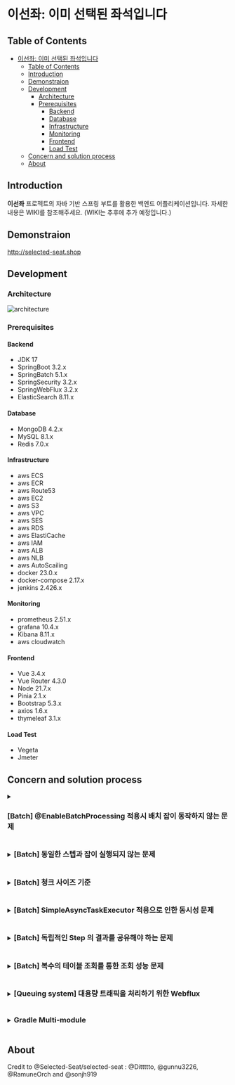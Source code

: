 # 이선좌: 이미 선택된 좌석입니다

## Table of Contents

- [이선좌: 이미 선택된 좌석입니다](#이선좌-이미-선택된-좌석입니다)
  - [Table of Contents](#table-of-contents)
  - [Introduction](#introduction)
  - [Demonstraion](#demonstraion)
  - [Development](#development)
    - [Architecture](#architecture)
    - [Prerequisites](#prerequisites)
      - [Backend](#backend)
      - [Database](#database)
      - [Infrastructure](#infrastructure)
      - [Monitoring](#monitoring)
      - [Frontend](#frontend)
      - [Load Test](#load-test)
  - [Concern and solution process](#concern-and-solution-process)
  - [About](#about)

## Introduction

**이선좌** 프로젝트의 자바 기반 스프링 부트를 활용한 백엔드 어플리케이션입니다. 자세한 내용은 WIKI를 참조해주세요. (WIKI는 추후에 추가 예정입니다.)

## Demonstraion

http://selected-seat.shop

## Development

### Architecture

![architecture](https://github.com/Selected-Seat/Select-Seat/assets/65538799/52c0e5cc-7116-4b75-b796-93984950db4e)

### Prerequisites

#### Backend

- JDK 17
- SpringBoot 3.2.x
- SpringBatch 5.1.x
- SpringSecurity 3.2.x
- SpringWebFlux 3.2.x
- ElasticSearch 8.11.x

#### Database

- MongoDB 4.2.x
- MySQL 8.1.x
- Redis 7.0.x

#### Infrastructure

- aws ECS
- aws ECR
- aws Route53
- aws EC2
- aws S3
- aws VPC
- aws SES
- aws RDS
- aws ElastiCache
- aws IAM
- aws ALB
- aws NLB
- aws AutoScailing
- docker 23.0.x
- docker-compose 2.17.x
- jenkins 2.426.x

#### Monitoring

- prometheus 2.51.x
- grafana 10.4.x
- Kibana 8.11.x
- aws cloudwatch

#### Frontend

- Vue 3.4.x
- Vue Router 4.3.0
- Node 21.7.x
- Pinia 2.1.x
- Bootstrap 5.3.x
- axios 1.6.x
- thymeleaf 3.1.x

#### Load Test

- Vegeta
- Jmeter

## Concern and solution process

<details>
<summary><h3 style="display: inline-block;"> [Batch] @EnableBatchProcessing 적용시 배치 잡이 동작하지 않는 문제</h3></summary>

| 원인

SpringBoot 3.0 부터 `DefaultBatchConfiguration `클래스나 `EnableBatchProcessing` 어노테이션을 선언할 경우 배치 잡의 자동 실행하는 것을 제한하는 로직이 추가되었다.

```java
@AutoConfiguration(after = { HibernateJpaAutoConfiguration.class, TransactionAutoConfiguration.class })
@ConditionalOnClass({ JobLauncher.class, DataSource.class, DatabasePopulator.class })
@ConditionalOnBean({ DataSource.class, PlatformTransactionManager.class })
@ConditionalOnMissingBean(value = DefaultBatchConfiguration.class, annotation = EnableBatchProcessing.class)
@EnableConfigurationProperties(BatchProperties.class)
@Import(DatabaseInitializationDependencyConfigurer.class)
public class BatchAutoConfiguration {
	@Bean
	@ConditionalOnMissingBean
	@ConditionalOnProperty(prefix = "spring.batch.job", name = "enabled", havingValue = "true", matchIfMissing = true)
	public JobLauncherApplicationRunner jobLauncherApplicationRunner(JobLauncher jobLauncher, JobExplorer jobExplorer,
			JobRepository jobRepository, BatchProperties properties) {
		JobLauncherApplicationRunner runner = new JobLauncherApplicationRunner(jobLauncher, jobExplorer, jobRepository);
		String jobNames = properties.getJob().getName();
		if (StringUtils.hasText(jobNames)) {
			runner.setJobName(jobNames);
		}
		return runner;
	}
    ...
}
```

위의 코드에서 `@ConditionalOnMissingBean(value = DefaultBatchConfiguration.class, annotation = EnableBatchProcessing.class)` 부분을 통해서 `DefaultBatchConfiguration` 혹은 `EnableBatchProcessing이` 정의된 빈이 있을 경우 스프링에 등록된 기본 빈을 사용하지 않고, 등록된 빈을 사용하게 된다. 현재의 코드에서는 `@EnableBatchProcessing` 어노테이션이 적용되어 있고, 내부에는 자동 실행 로직이 없기 때문에, 등록된 배치 잡이 실행되지 않았던 것이다.

| 문제해결

배치 서버가 실행됨과 동시에 실행되어야 하는 배치 잡은 없기 때문에, `jobLauncher`를 통해서 배치 잡을 `api call` 혹은 `스케줄러`를 통해 실행할 수 있도록 변경했다.

```java
public void createTickets(
        final JobParameters jobParameters
    ) {
        try {
            jobLauncher.run(ticketCreateJob, jobParameters);
        } catch (
            JobExecutionAlreadyRunningException |
            JobInstanceAlreadyCompleteException |
            JobParametersInvalidException |
            JobRestartException e
        ) {
            throw new RuntimeException(e);
        }
    }
```

</details>

<details>
<summary><h3 style="display: inline-block;"> [Batch] 동일한 스텝과 잡이 실행되지 않는 문제</h3></summary>

| 원인

스프링 배치는 기본적으로 잡과 스텝의 상태를 저장하고 이에 기반하여 잡과 스텝의 실행을 1번만 수행할 수 있도록 보장한다. 배치 잡이 실행되면 `JobInstance`가 생성된다. 이때 `JobInstance`는 잡의 논리적 실행을 나타내며 두 가지 항목으로 식별되는데, 하나는 잡의 이름이고 하나는 잡이 실행될때 전달된 파라미터다. 그리고 이때 저장된 이름과 파라미터를 이용해서 실행되었던 잡인지 식별하게되고, 실행되었던 잡은 실행되지 않도록 하는 것이다. 이렇게 함으로써 다중으로 같은 잡이 실행되는 문제를 해결할 수 있다. 하지만 같은 잡 또는 스텝을 실행하야 하는 경우가 발생할 수 있다. 이선좌 프로젝트에서도 동일한 스텝을 반복적으로 실행하는 경우와 테스트를 위해서 잡을 반복 실행하는 경우가 발생하였다.

| 문제해결

스프링 배치에서는 잡과 스텝을 재시작 할 수 있는 다양한 방법을 제공한다. 먼저 잡을 재실행하는 방법으로는 파라미터에 실행 날짜를 전달하여 동작시키는 방법이 있지만, 여기에서는 `RunIdIncrement` 객체를 사용했다. `RunIdIncrement`를 적용하면 배치 잡 실행시 `run.id` 파라미터를 생성하고, 잡을 반복 호출시 `run.id`의 값을 증가시킨다. 이렇게 되면 지속적으로 파라미터가 변경되기 때문에 잡에 대한 반복호출이 가능해진다. `BATCH_JOB_EXECUTION_PARAMS`에서 `run.id` 필드가 추가되고 등가되는 것을 확인할 수 있다.

```java
return new JobBuilder("job", jobRepository)
    .start(step)
    .incrementer(new RunIdIncrementer())
    .build();
```

스텝의 경우 `allowStartIfComplete` 의 값을 `true` 로 설정하면 동일한 파라미터로 스텝을 실행해도 반복 실행이 가능하다.

```java
return new StepBuilder("step", jobRepository)
    .reader(reader)
    .processor(processor)
    .writer(writer)
    .allowStartIfComplete(true)
    .build();
```

| 참고

- https://docs.spring.io/spring-batch/reference/step/chunk-oriented-processing/restart.html
- https://docs.spring.io/spring-batch/docs/current/api/org/springframework/batch/core/launch/support/RunIdIncrementer.html

</details>


<details>
<summary><h3 style="display: inline-block;"> [Batch] 청크 사이즈 기준</h3></summary>

| 고민

배치의 각 스텝에서는 `JpaPagingItemReader`를 통해서 정해진 `Chunk Size`만큼 데이터를 처리할 수 있다. 이때 `chink size` 를 매우 크게 잡아서 큰 단위로 데이터를 처리하면 속도가 빠르다고 생각할 수 있지만 그렇지 않다. `Chunk` 단위로 데이터를 처리한 다는 것은 `chunk` 가 트랜잭션의 단위가 된다는 것과 같다. 이는 트랜잭션이 실패하여 롤백이 되는 순간 지정한 `chunk` 만큼의 데이터가 롤백된다는 것을 의미하고, 너무 큰 `chunk` 사이즈는 I/O 비용을 절약할 수 있지만 트랜잭션 비용에 대한 오버헤드가 발생할 수 있다. 그렇다면 적절한 `chunk` 사이즈의 기준은 무엇일까? 아쉽게도 찾지 못했다. 배치를 수행하는 서버의 스펙에 맞게 조절하는 수 밖에 없는 것이다.

| 고민해결

적절한 `chunk` 사이즈를 도출하기 위해서 실제 배포된 배치 서버에서 부하 테스트를 수행하였다. 테스트는 약 6만개의 좌석을 생성하고 등록하는 `api call`을 기준으로 배치 잡의 실행시간을 측정하였다.

결과는 다음과 같다.

| chunk size | execution time |
| ---------- | -------------- |
| 1          | 15m 44s 566ms  |
| 50         | 2m 18s 539ms   |
| 100        | 2m2s489ms      |
| 500        | 1m44s630ms     |
| 1000       | 1m43s952ms     |
| 1500       | 1m29s433ms     |
| 2000       | 1m52s78ms      |

측정된 결과를 기반으로 `chunk` 사이즈가 500개인 부분부터 임계점에 도달했다고 판단했고, 500개와 1000개 사이인 **750개**의 `chunk` 사이즈로 최종 결정하였다. 하지만 현재의 750개가 언제나 정답일 수는 없다. 변화하는 서버의 스팩과 지속적인 모니터링으로 튜닝을 수행해야한다.
</details>

<details>
<summary><h3 style="display: inline-block;">[Batch] SimpleAsyncTaskExecutor 적용으로 인한 동시성 문제</h3></summary>

| 원인

`Spring Batch`는 `SimpleAsyncTaskExecutor`를 이용하여 스텝의 동작을 멀티 스레드로 동작시킬 수 있다. 하지만 이때 주의해야 하는 부분은 스텝의 요소가 스레드 세이프해야한 다는 것이다. 관련 내용은 아래의 공식 문서 발췌본에서 확인할 수 있다.

> Spring Batch provides some implementations of `ItemWriter` and `ItemReader`. Usually, they say in the Javadoc if they are thread safe or not or what you have to do to avoid problems in a concurrent environment. If there is no information in the Javadoc, you can check the implementation to see if there is any state. If a reader is not thread safe, you can decorate it with the provided `SynchronizedItemStreamReader` or use it in your own synchronizing delegator. You can synchronize the call to `read()`, and, as long as the processing and writing is the most expensive part of the chunk, your step may still complete much more quickly than it would in a single-threaded configuration.

| 문제해결

문서를 확인하면 `SynchronizedItemStreamReader` 를 사용하여 스레드 세이프한 IremReader를 이용할 수 있는 것을 알 수 있다. 그렇다면 내부적으로 어떻게 구현되어 있기에 스레드 세이프 한 것인지 내부 코드를 살펴보면 다음과 같다.

```java
public class SynchronizedItemStreamReader<T> implements ItemStreamReader<T>, InitializingBean {
    private ItemStreamReader<T> delegate;
    private final Lock lock = new ReentrantLock();

    @Nullable
    public T read() throws Exception {
        this.lock.lock();

        Object var1;
        try {
            var1 = this.delegate.read();
        } finally {
            this.lock.unlock();
        }

        return var1;
    }
}
```

`read()` 메서드를 확인하면 `java.util.concurrent` 패키지의 `Lock` 을 적용하여, 스레드 세이프함 보장하고 있다. `ReentrantLock` 은 재진입이 가능한 `Lock`으로, 가장 일반적인 배타 `Lock`이다. 이를 참고하여 `Custom item reader`에 동일한 `ReentrantLock` 을 적용하여 스레드 세이프하게 구현하였다. 결과는 성공적으로 멀티 스레드로 스텝이 동작하는 것을 확인할 수 있었고, 싱글 스레드 대비 **75% 실행 시간을 단축할 수 있었다.**

```java
@Override
public TicketBatchEntity read() throws Exception {
    this.lock.lock();
    TicketBatchEntity next = null;

    try {
        if (iterator.hasNext()) {
            next = iterator.next();
        }
    } finally {
        this.lock.unlock();
    }

    return next;
}
```

</details>

<details>
<summary><h3 style="display: inline-block;">[Batch] 독립적인 Step 의 결과를 공유해야 하는 문제</h3></summary>

| 원인

스텝은 잡을 구성하는 독립적인 작업의 단위이다. 여기서 독립적이라는 말은 각 스텝은 의존적일 수 없다는 것이다. 하지만 티켓을 만료하는 잡에서는 만료된 콘서트를 조회하고(조회 스텝), 티켓을 만료하는 스텝에서 조회 스텝의 결과를 참조해야 하는 문제가 발생하였다.

| 문제해결

스프링 배치가 제공하는 대부분의 `ItemReader`는 상태를 유지하므로 스테이트풀하다. 이는 `StepExecutionContext`에 상태를 저장하고 관리하기 때문이다. 스프링 배치는 `ExecutionContext`를 잡과 스텝을 구분해서 관리하는데, 이때 스텝의 ExectionContext 내용을 잡으로 승격시키면 각 스텝에서 동일한 상태를 공유할 수 있게 된다. 이를 위해서 스프링 배치는 `ExecutionContextPromotionListener` 을 제공한다. `ExecutionContextPromotionListener` 은 스텝이 종료되면 `StepExectuion`에 저장된 상태를 `JobExecution` 참조할 수 있도록 자동으로 승격해준다. 내부의 코드를 살펴보면 다음과 같이 네모 박스 부분에서 해당 동작에 대한 구현 부분을 확인할 수 있다.

그리고 ExecutionContextPromotionListener 는 StepExecutionListener 의 구현체이기 때문에 간단하게 listener 로 등록해서 사용이 가능하다.

```java
@Bean
public ExecutionContextPromotionListener concertDatePromotionListener() {
    final ExecutionContextPromotionListener executionContextPromotionListener
        = new ExecutionContextPromotionListener();

    executionContextPromotionListener
        .setKeys(new String[]{"concertExpiredMap"});

    return executionContextPromotionListener;
}
```

```java
    @Bean
    public Step concertDateReadJob(
        final ItemReader<ConcertDateEntity> concertDateItemReader,
        final ItemWriter<ConcertDateEntity> concertDateItemWriter,
        final ExecutionContextPromotionListener concertDatePromotionListener
    ) {
        return new StepBuilder("concertDateReadJob", jobRepository)
            .<ConcertDateEntity, ConcertDateEntity>chunk(CHUNK_SIZE,
                platformTransactionManager)
            .reader(concertDateItemReader)
            .writer(concertDateItemWriter)
            .listener(concertDatePromotionListener) <- listener 적용
            .allowStartIfComplete(true)
            .build();
    }
```
</details>

<details>
<summary><h3 style="display: inline-block;">[Batch] 복수의 테이블 조회를 통한 조회 성능 문제</h3></summary>

| 고민

공연에 대한 사전 알림을 발송하기 위해서는 4개 이상의 테이블을 조회해야 하는 경우가 발생했다. 하나의 `Join` 쿼리를 적용할 수 있지만, 적은 양의 데이터라면 성능에 문제가 없지만 대용량의 데이터가 적재된 4개 이상의 테이블에 적용하는 것은 성능 저하의 원인이 된다.

| 고민해결

서전 알림에 사용되는 데이터는 90% 이상이 조회성 데이터이다. 또한, 기획에 따라서 필요한 데이터의 형태가 지속적으로 변경될 수 있다고 판단했다. 이를 위해서 대용량의 데이터를 빠르게 조회할 수 있고, 정해진 스키마가 없이 데이터를 적재할 수 있는 `NoSQL` 을 도입하기로 결정하였고, 빠른 조회를 바탕으로 공연 사전 알림 서비스를 구현할 수 있었다.
</details>


<details>
<summary><h3 style="display: inline-block;">[Queuing system] 대용량 트래픽을 처리하기 위한 Webflux</h3></summary>

| 고민

티켓팅은 순간 접속자가 많고 대용량이 트래픽이 몰리게 된다.실제 티켓팅 서비스의 경우 최근 가수 아이유의 콘서트에 85만명 동접속자수가 발생하였고, 인기있는 일반 콘서트도 좌석의 배수 인원 만큼 접속할 것으로 예상할 수 있다. 이때 Blocking 방식의 톰캣을 기반으로 하는 Spring MVC는 요청에 대해 하나의 스레드를 할당 하는 방식으로 동작하게 된다. 이는 대량의 트래픽을 빠르게 처리하는 것에는 적합하지 않다고 판단했다.

| 고민해결

대량의 트래픽을 보다 빠르고 안정적으로 처리할 수 있는 서버가 필요하였고, Non-Blocking Netty 기반의 Webflux를 선택하게 되었다. 다음은 Netty 서버와 Webflux가 요청을 받았을때 수행되는 흐름을 도식화 한 것이다.

요청을 받으면 이벤트 루프에서 요청을 Channel pipleline의 Channel handler에서 위임하고, 이때 요청에 대한 콜백을 등록한다. handler에서 요청을 처리하고 응답에 대한 이벤트를 발행하면 이벤트 루프에서 이전에 등록된 콜백을 실행하여 응답하게 된다. 이러한 방식은 요청당 스레드를 할당하는 것이 아니라 하나의 스레드가 쉬지않고 더 많은 요청을 처리할 수 있다는 점이 webflux 빠른이유의 기반이된다.

이러한 이유를 바탕으로 Webflux를 대기열 시스템의 메인 서버로 선택하였고, 로컬에서 부하테스트를 진행하였다.

요청: 2백만 건에 대한 조회 요청

| Target | Samples | Error % | Throughput (/sec) |
| --- | --- | --- | --- |
| Spring MVC | 2000000 | 0.0 | 16177/sec |
| Spring Webflux | 2000000 | 0.0 | 42787/sec |

결과를 통해 Spring Webflux가 Spring Web 대비 `약 3배이상 높은 처리율`을 가진 다는 것을 확인할 수 있었다.
</details>


<details>
<summary><h3 style="display: inline-block;">Gradle Multi-module</h3></summary>

| 고민

기존 모놀리식으로 프로젝트를 구현하면서 다음과 같은 불편함이 있었다.

1. 단일 모듈에서 패키지만으로 레이어를 분리했다.
2. 모든 의존성이 하나의 모듈에 집약되어 있다.
3. 외존성이 거미줄 처럼 엮여있다.

| 고민해결

이러한 불편함을 개선하고자 처음 고려한 것은 도메인을 기준으로 모듈을 분리하는 것이었다. 하지만 도메인을 기준으로 모듈을 분리시 모듈내부의 복잡도가 증가하게 되는 문제가 있었고 MSA 도입이 더 적절한 선택이라고 판단하였다. 하지만 마감기한과 러닝 커브를 고려하여 레이어를 기준으로 모듈을 분리하고, 필요한 의존성간의 협력관계를 구성하기 위해서 노력했다.


</details>

## About

Credit to @Selected-Seat/selected-seat : @Dittttto, @gunnu3226, @RamuneOrch and @sonjh919
